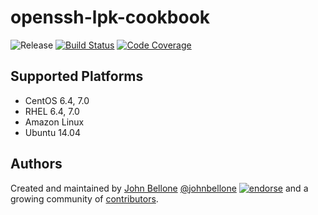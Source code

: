 openssh-lpk-cookbook
====================
![Release](http://img.shields.io/github/release/johnbellone/openssh-lpk-cookbook.svg)
[![Build Status](http://img.shields.io/travis/johnbellone/openssh-lpk-cookbook.svg)][4]
[![Code Coverage](http://img.shields.io/coveralls/johnbellone/openssh-lpk-cookbook.svg)][5]

## Supported Platforms
- CentOS 6.4, 7.0
- RHEL 6.4, 7.0
- Amazon Linux
- Ubuntu 14.04

## Authors
Created and maintained by [John Bellone][1] [@johnbellone][2]
[![endorse](http://api.coderwall.com/johnbellone/endorsecount.png)](http://coderwall.com/johnbellone) and a growing community of
[contributors][3].

[1]: https://github.com/johnbellone
[2]: https://twitter.com/johnbellone
[3]: https://github.com/johnbellone/jumper-cookbook/graphs/contributors
[4]: http://travis-ci.org/johnbellone/consul-cookbook
[5]: https://coveralls.io/r/johnbellone/consul-cookbook
